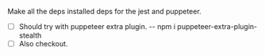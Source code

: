Make all the deps installed deps for the jest and puppeteer. 

- [ ] Should try with puppeteer extra plugin. -- npm i puppeteer-extra-plugin-stealth
- [ ] Also checkout.
